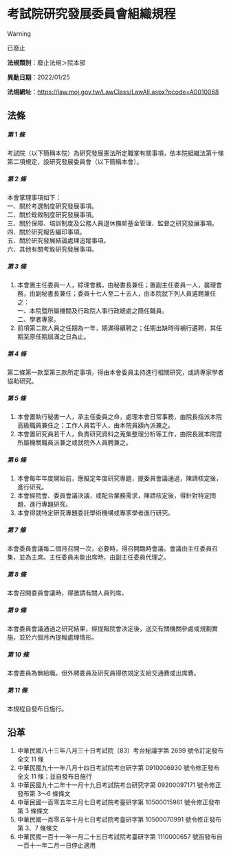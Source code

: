 # 考試院研究發展委員會組織規程
> [!WARNING]
> 已廢止

**法規類別**：廢止法規＞院本部

**異動日期**：2022/01/25  

**法規網址**：https://law.moj.gov.tw/LawClass/LawAll.aspx?pcode=A0010068



## 法條
##### 第 1 條
考試院（以下簡稱本院）為研究發展憲法所定職掌有關事項，依本院組織法第十條第二項規定，設研究發展委員會（以下簡稱本會）。

##### 第 2 條
本會掌理事項如下：  
一、關於考選制度研究發展事項。  
二、關於銓敘制度研究發展事項。  
三、關於保障、培訓制度及公務人員退休撫卹基金管理、監督之研究發展事項。  
四、關於研究報告編印事項。  
五、關於研究發展結論處理追蹤事項。  
六、其他有關考銓研究發展事項。

##### 第 3 條
1. 本會置主任委員一人，綜理會務，由秘書長兼任；置副主任委員一人，襄理會務，由副秘書長兼任；委員十七人至二十五人，由本院就下列人員遴聘兼任之：  
一、本院暨所屬機關及行政院人事行政總處之簡任職員。  
二、學者專家。
1. 前項第二款人員之任期為一年，期滿得續聘之；任期出缺時得補行遴聘，其任期至原任期屆滿之日為止。

##### 第 4 條
第二條第一款至第三款所定事項，得由本會委員主持進行相關研究，或請專家學者協助研究。

##### 第 5 條
1. 本會置執行秘書一人，承主任委員之命，處理本會日常事務，由院長指派本院高級職員兼任之；工作人員若干人，由本院員額內派兼之。
1. 本會置研究員若干人，負責研究資料之蒐集整理分析等工作，由院長就本院暨所屬機關職員派兼之或就院外人員聘兼之。

##### 第 6 條
1. 本會每年年度開始前，應擬定年度研究專題，提委員會議通過，陳請核定後，進行研究。
1. 本會經院會、委員會議決議，或配合業務需求，陳請核定後，得針對特定問題，進行專題研究。
1. 本會得就特定研究專題委託學術機構或專家學者進行研究。

##### 第 7 條
本會委員會議每二個月召開一次，必要時，得召開臨時會議。會議由主任委員召集，並為主席。主任委員未能出席時，由副主任委員代理之。

##### 第 8 條
本會召開委員會議時，得邀請有關人員列席。

##### 第 9 條
本會委員會議通過之研究結果，經提報院會決定後，送交有關機關參處或規劃實施，並於六個月內提報處理情形。

##### 第 10 條
本會委員為無給職。但外聘委員及研究員得依規定支給交通費或出席費。

##### 第 11 條
本規程自發布日施行。

## 沿革
1. 中華民國八十三年八月三十日考試院（83）考台秘議字第 2699 號令訂定發布全文 11 條
1. 中華民國九十一年八月十四日考試院考台研字第 0910006930 號令修正發布全文 11 條；並自發布日施行
1. 中華民國九十二年十一月十九日考試院考台研究字第 09200097171  號令修正發布第 3～6 條條文
1. 中華民國一百零五年三月七日考試院考臺研字第 10500015961  號令修正發布第 3  條條文
1. 中華民國一百零五年十月七日考試院考臺研字第 10500070991  號令修正發布第 3、7 條條文
1. 中華民國一百十一年一月二十五日考試院考臺研字第 1110000657 號函發布自一百十一年二月一日停止適用
